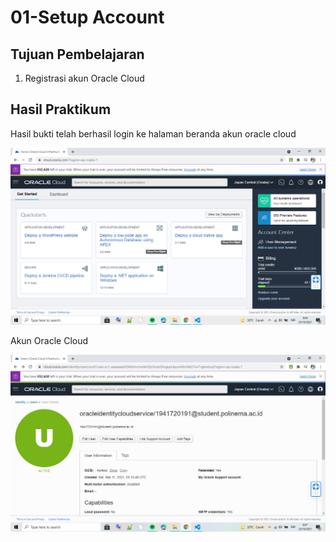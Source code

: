 # 01-Setup Account #

## Tujuan Pembelajaran 
1. Registrasi akun Oracle Cloud

## Hasil Praktikum 
Hasil bukti telah berhasil login ke halaman beranda akun oracle cloud

![dashboard](img/dashboardOracle.jpg)

Akun Oracle Cloud 

![akun](img/oracle_account.jpg)

